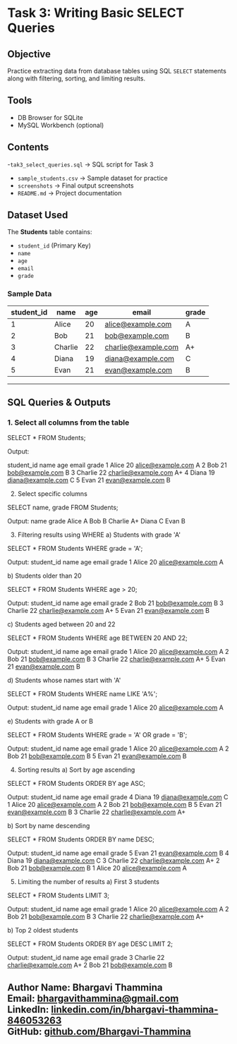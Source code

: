# Task 3: Writing Basic SELECT Queries

## Objective
Practice extracting data from database tables using SQL `SELECT` statements along with filtering, sorting, and limiting results.

## Tools
- DB Browser for SQLite
- MySQL Workbench (optional)

## Contents
-`tak3_select_queries.sql` → SQL script for Task 3  
- `sample_students.csv` → Sample dataset for practice  
- `screenshots` → Final output screenshots  
- `README.md` → Project documentation  



## Dataset Used
The **Students** table contains:
- `student_id` (Primary Key)
- `name`
- `age`
- `email`
- `grade`

### Sample Data
| student_id | name    | age | email               | grade |
|------------|---------|-----|---------------------|-------|
| 1          | Alice   | 20  | alice@example.com   | A     |
| 2          | Bob     | 21  | bob@example.com     | B     |
| 3          | Charlie | 22  | charlie@example.com | A+    |
| 4          | Diana   | 19  | diana@example.com   | C     |
| 5          | Evan    | 21  | evan@example.com    | B     |

---

## SQL Queries & Outputs

### 1. Select all columns from the table

SELECT * FROM Students;

Output:

student_id	name	age	email	grade
1	Alice	20	alice@example.com	A
2	Bob	21	bob@example.com	B
3	Charlie	22	charlie@example.com	A+
4	Diana	19	diana@example.com	C
5	Evan	21	evan@example.com	B

2. Select specific columns

SELECT name, grade FROM Students;

Output:
name	grade
Alice	A
Bob	B
Charlie	A+
Diana	C
Evan	B

3. Filtering results using WHERE
a) Students with grade 'A'

SELECT * FROM Students WHERE grade = 'A';

Output:
student_id	name	age	email	grade
1	Alice	20	alice@example.com	A

b) Students older than 20

SELECT * FROM Students WHERE age > 20;

Output:
student_id	name	age	email	grade
2	Bob	21	bob@example.com	B
3	Charlie	22	charlie@example.com	A+
5	Evan	21	evan@example.com	B

c) Students aged between 20 and 22

SELECT * FROM Students WHERE age BETWEEN 20 AND 22;

Output:
student_id	name	age	email	grade
1	Alice	20	alice@example.com	A
2	Bob	21	bob@example.com	B
3	Charlie	22	charlie@example.com	A+
5	Evan	21	evan@example.com	B

d) Students whose names start with 'A'

SELECT * FROM Students WHERE name LIKE 'A%';

Output:
student_id	name	age	email	grade
1	Alice	20	alice@example.com	A

e) Students with grade A or B

SELECT * FROM Students WHERE grade = 'A' OR grade = 'B';

Output:
student_id	name	age	email	grade
1	Alice	20	alice@example.com	A
2	Bob	21	bob@example.com	B
5	Evan	21	evan@example.com	B

4. Sorting results
a) Sort by age ascending

SELECT * FROM Students ORDER BY age ASC;

Output:
student_id	name	age	email	grade
4	Diana	19	diana@example.com	C
1	Alice	20	alice@example.com	A
2	Bob	21	bob@example.com	B
5	Evan	21	evan@example.com	B
3	Charlie	22	charlie@example.com	A+

b) Sort by name descending

SELECT * FROM Students ORDER BY name DESC;

Output:
student_id	name	age	email	grade
5	Evan	21	evan@example.com	B
4	Diana	19	diana@example.com	C
3	Charlie	22	charlie@example.com	A+
2	Bob	21	bob@example.com	B
1	Alice	20	alice@example.com	A

5. Limiting the number of results
a) First 3 students

SELECT * FROM Students LIMIT 3;

Output:
student_id	name	age	email	grade
1	Alice	20	alice@example.com	A
2	Bob	21	bob@example.com	B
3	Charlie	22	charlie@example.com	A+

b) Top 2 oldest students

SELECT * FROM Students ORDER BY age DESC LIMIT 2;

Output:
student_id	name	age	email	grade
3	Charlie	22	charlie@example.com	A+
2	Bob	21	bob@example.com	B

Author
**Name:** Bhargavi Thammina  
**Email:** bhargavithammina@gmail.com  
**LinkedIn:** [linkedin.com/in/bhargavi-thammina-846053263](https://linkedin.com/in/bhargavi-thammina-846053263)  
**GitHub:** [github.com/Bhargavi-Thammina](https://github.com/Bhargavi-Thammina)
---
